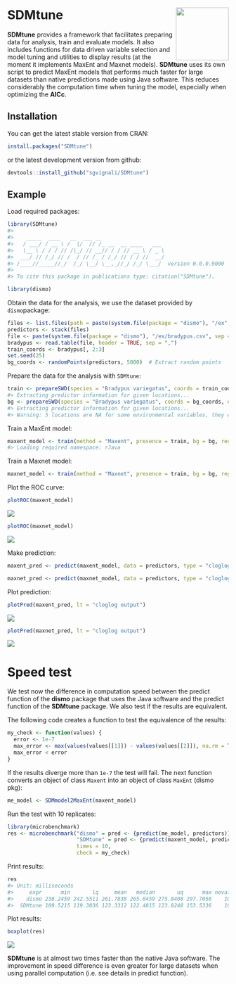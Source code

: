 
<!-- README.md is generated from README.Rmd. Please edit that file -->
SDMtune <img src="logo.svg" align="right" alt="" width="120" />
===============================================================

**SDMtune** provides a framework that facilitates preparing data for analysis, train and evaluate models. It also includes functions for data driven variable selection and model tuning and utilities to display results (at the moment it implements MaxEnt and Maxnet models). **SDMtune** uses its own script to predict MaxEnt models that performs much faster for large datasets than native predictions made using Java software. This reduces considerably the computation time when tuning the model, especially when optimizing the **AICc**.

Installation
------------

You can get the latest stable version from CRAN:

``` r
install.packages("SDMtune")
```

or the latest development version from github:

``` r
devtools::install_github("sgvignali/SDMtune")
```

Example
-------

Load required packages:

``` r
library(SDMtune)
#> 
#>    _____  ____   __  ___ __
#>   / ___/ / __ \ /  |/  // /_ __  __ ____   ___
#>   \__ \ / / / // /|_/ // __// / / // __ \ / _ \
#>  ___/ // /_/ // /  / // /_ / /_/ // / / //  __/
#> /____//_____//_/  /_/ \__/ \__,_//_/ /_/ \___/  version 0.0.0.9000
#> 
#> To cite this package in publications type: citation("SDMtune").
```

``` r
library(dismo)
```

Obtain the data for the analysis, we use the dataset provided by `dismo`package:

``` r
files <- list.files(path = paste(system.file(package = "dismo"), "/ex", sep = ""), pattern = "grd", full.names = T)
predictors <- stack(files)
file <- paste(system.file(package = "dismo"), "/ex/bradypus.csv", sep = "")
bradypus <- read.table(file, header = TRUE, sep = ",")
train_coords <- bradypus[, 2:3]
set.seed(25)
bg_coords <- randomPoints(predictors, 5000)  # Extract random points
```

Prepare the data for the analysis with `SDMtune`:

``` r
train <- prepareSWD(species = "Bradypus variegatus", coords = train_coords, env = predictors, categoricals = "biome")
#> Extracting predictor information for given locations...
bg <- prepareSWD(species = "Bradypus variegatus", coords = bg_coords, env = predictors, categoricals = "biome")
#> Extracting predictor information for given locations...
#> Warning: 5 locations are NA for some environmental variables, they will be discard!
```

Train a MaxEnt model:

``` r
maxent_model <- train(method = "Maxent", presence = train, bg = bg, reg = 1, fc = "lqph")
#> Loading required namespace: rJava
```

Train a Maxnet model:

``` r
maxnet_model <- train(method = "Maxnet", presence = train, bg = bg, reg = 1, fc = "lqph")
```

Plot the ROC curve:

``` r
plotROC(maxent_model)
```

<img src="docs/reference/figures/README-plot-ROC-curve maxent-1.png" style="display: block; margin: auto;" />

``` r
plotROC(maxnet_model)
```

<img src="docs/reference/figures/README-plot-ROC-curve maxnet-1.png" style="display: block; margin: auto;" />

Make prediction:

``` r
maxent_pred <- predict(maxent_model, data = predictors, type = "cloglog")
```

``` r
maxnet_pred <- predict(maxnet_model, data = predictors, type = "cloglog")
```

Plot prediction:

``` r
plotPred(maxent_pred, lt = "cloglog output")
```

<img src="docs/reference/figures/README-plot-prediction maxent-1.png" style="display: block; margin: auto;" />

``` r
plotPred(maxnet_pred, lt = "cloglog output")
```

<img src="docs/reference/figures/README-plot-prediction maxnet-1.png" style="display: block; margin: auto;" />

Speed test
==========

We test now the difference in computation speed between the predict function of the **dismo** package that uses the Java software and the predict function of the **SDMtune** package. We also test if the results are equivalent.

The following code creates a function to test the equivalence of the results:

``` r
my_check <- function(values) {
  error <- 1e-7 
  max_error <- max(values(values[[1]]) - values(values[[2]]), na.rm = T) 
  max_error < error
}
```

If the results diverge more than `1e-7` the test will fail. The next function converts an object of class `Maxent` into an object of class `MaxEnt` (dismo pkg):

``` r
me_model <- SDMmodel2MaxEnt(maxent_model)
```

Run the test with 10 replicates:

``` r
library(microbenchmark)
res <- microbenchmark("dismo" = pred <- {predict(me_model, predictors)},
                      "SDMtune" = pred <- {predict(maxent_model, predictors, type = "cloglog")},
                      times = 10,
                      check = my_check)
```

Print results:

``` r
res
#> Unit: milliseconds
#>     expr      min       lq     mean   median       uq      max neval
#>    dismo 238.2459 242.5511 261.7838 265.0459 275.8408 297.7056    10
#>  SDMtune 109.5215 119.3036 123.3312 122.4815 123.8248 153.5336    10
```

Plot results:

``` r
boxplot(res)
```

<img src="docs/reference/figures/README-unnamed-chunk-7-1.png" style="display: block; margin: auto;" />

**SDMtune** is at almost two times faster than the native Java software. The improvement in speed difference is even greater for large datasets when using parallel computation (i.e. see details in predict function).
